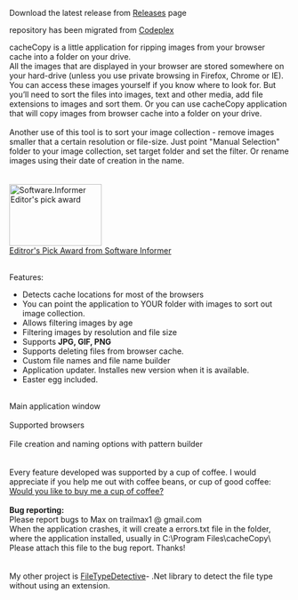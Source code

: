 Download the latest release from <a href="https://github.com/trailmax/cacheCopy/releases">Releases</a> page

repository has been migrated from <a href="https://cachecopy.codeplex.com">Codeplex</a>

<p>cacheCopy is a little application for ripping images from your browser cache into a folder on your drive.<br /> All the images that are displayed in your browser are stored somewhere on your hard-drive (unless you use private browsing in Firefox, Chrome or IE). You can access these images yourself if you know where to look for. But you&rsquo;ll need to sort the files into images, text and other media, add file extensions to images and sort them. Or you can use cacheCopy application that will copy images from browser cache into a folder on your drive.<br /> <br /> Another use of this tool is to sort your image collection - remove images smaller that a certain resolution or file-size. Just point "Manual Selection" folder to your image collection, set target folder and set the filter. Or rename images using their date of creation in the name.<br /> <br /> <br /> <a href="http://cachecopy.software.informer.com/" target="_blank"><img src="http://img.informer.com/awards/si_editor4.gif" alt="Software.Informer Editor's pick award" width="166" height="111" border="0" /> <br /> Editror's Pick Award from Software Informer</a></p>
<p><br /> Features:</p>
<ul>
<li>Detects cache locations for most of the browsers</li>
<li>You can point the application to YOUR folder with images to sort out image collection.</li>
<li>Allows filtering images by age</li>
<li>Filtering images by resolution and file size</li>
<li>Supports <strong>JPG, GIF, PNG</strong></li>
<li>Supports deleting files from browser cache.</li>
<li>Custom file names and file name builder</li>
<li>Application updater. Installes new version when it is available.</li>
<li>Easter egg included.</li>
</ul>
<p><br /> Main application window<br /> <img src="http://trailmax.info/cachecopy/cacheCopy1.png" alt="" /><br /> <br /> Supported browsers<br /> <img src="http://trailmax.info/cachecopy/cacheCopy2.png" alt="" /><br /> <br /> File creation and naming options with pattern builder<br /> <img src="http://trailmax.info/cachecopy/cacheCopy3.png" alt="" /><br /> <br /> <br /> Every feature developed was supported by a cup of coffee. I would appreciate if you help me out with coffee beans, or cup of good coffee:&nbsp;&nbsp; <a href="https://www.paypal.com/cgi-bin/webscr?cmd=_donations&amp;business=trailmax1%40gmail%2ecom&amp;lc=GB&amp;item_name=trailmax&amp;item_number=cacheCopy&amp;currency_code=GBP&amp;bn=PP%2dDonationsBF%3abtn_donate_SM%2egif%3aNonHosted"> Would you like to buy me a cup of coffee?</a><br /> <br /> <strong>Bug reporting:</strong><br /> Please report bugs to Max on trailmax1 @ gmail.com<br /> When the application crashes, it will create a errors.txt file in the folder, where the application installed, usually in C:\Program Files\cacheCopy\<br /> Please attach this file to the bug report. Thanks!<br /> <br /> <br /> My other project is <a href="http://filetypedetective.codeplex.com/">FileTypeDetective</a>- .Net library to detect the file type without using an extension.</p>
